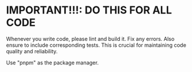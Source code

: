 # IMPORTANT!!!: DO THIS FOR ALL CODE

Whenever you write code, please lint and build it. Fix any errors. Also ensure to include corresponding tests. This is crucial for maintaining code quality and reliability.

Use "pnpm" as the package manager.
